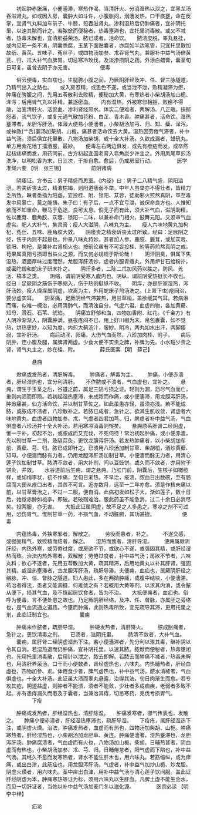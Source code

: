 <!-- { "loadSidebar": true } -->
　　初起肿赤胀痛，小便濇滞，寒热作渴，当清肝火、分消湿热以泄之，宜黑龙汤吞滋肾丸。如或因入房，囊肿大如斗许，小腹胀闷，溺濇发热，口干痰壅，命在反掌，宜肾气丸料加车前子、牛膝，煎吞滋肾丸。渗利湿热后仍肿痛者，宜补阴托里，以速其脓而针之。若脓焮而便秘者，热毒壅滞也，宜托里消毒散。或又不减者，热毒未解也，宜清肝益荣汤。脓已成者，活命饮。　　脓溃皮脱，睾丸悬挂，或内见筋一条不消，阴囊悉腐，玉茎下面贴囊者，亦腐如半边笔管，只宜托里散加故纸、黄芪、五味子、菟丝子，或四物汤加参、朮吞肾气丸，兼服补中益气汤倍黄芪、归、朮大补气血脾胃。切忌寒冷攻伐，及淡渗损阴之药。外涂白蜡膏，囊茎旬日可复，虽曾去阴子亦无害。
　　　　　便毒

　　俗云便毒，实血疝也。生腿胯小腹之间，乃厥阴肝经及冲、任、督三脉隧道，乃精气出入之路也。　　或入房忍精，或思色不遂，或当泄不泄，败精凝滞为瘀，肿痛在胯腹之间，先用五苓散利去败精，便秘加大黄，有寒热者小柴胡汤加山栀、泽泻；后用肾气丸以补精，兼逐瘀血。　　内有湿热，外被寒邪相拒，败瘀不得散，治宜清肝火、活瘀血、渗利肾经邪水。体实二便难者，两解汤、八正散。挟郁怒者，流气饮子，或复元通气散加花粉、白芷、青木香。肿痛甚者，活命饮。湿热壅滞者，龙胆泻肝汤。体薄大便易小便濇者，小柴胡汤加芎、归、知、蘗、泽泻，或神效(艹舌)蒌汤加柴胡、山栀。痛甚者活命饮去大黄。湿热因劳倦气滞者，补中益气汤。溃后俱宜托里散、八物汤加柴胡，或十全大补汤。久欲成漏者，蜡矾丸。单方用紫花地丁擂酒服，最妙。　　便毒左右两边俱发，或先有疳疮而发，或卒然起核疼痛而发，用药同前。古方初起宜国老膏入皂角炭少许主之。外用凤尾草煎汤洗净，以明松香为末，日三次，干掺自愈。愈后，仍戒房室行动。
　　　　医学准绳六要 【明　张三锡】
　　　　　前阴诸病

　　阴痿证。方书云：男子精盛而思室。《内经》曰：男子二八精气盛，阴阳溢泄。若夫斫丧太过，精液枯竭，则阳道痿弱不举。中年人虽举亦不得壮者，皆精力乏所致。昧者悉指为阳虚，妄投桂、附、锁阳、苁蓉，徒助邪火煎熬真阴，卒至毒发中风暴亡，莫之能悟。朱子曰：有子后，一点不宜亏泄，诚保命良方也。人惟知欲而不知重命，鞭马于危途，良可太息。倘无子而有此，须大补气血，滋阴助精，佐以鹿茸、鹿角胶、苁蓉、锁阳一二味，以兼补命门相火，鼓舞元阳。又须审气血虚实。肥人大补气，集灵膏；瘦人大滋阴，八味丸为主。　　瘦人六味地黄丸加枸杞、菟丝、五味、鹿角胶大效。　　阴痿责之精衰斫丧太过所致。经曰：足厥阴之经，伤于内则不起是也。仲景八味丸特妙。甚者加人参、鹿胶、鹿茸，或加苁蓉、锁阳、枸杞，是兼补右肾相火也。按前论虽有不可妄投桂、附等药煎熬真阴之戒，苟果属真阳亏损即当益火之源，而又何必规规于斯论哉！　　阴汗阴臭，俱属下焦湿热，酒面厚味过度而然，龙胆泻肝汤妙。虚者内服青蛾丸，外用炉甘石蛤粉扑，或密陀僧和蛇床子研末扑之。　　阴汗多者，二陈二朮加风药以胜之，防风、羌活、槁本之类。　　阴缩，谓前阴受寒入腹内也。阴纵，谓前阴受热挺长不收也。经曰：足厥阴之筋伤于寒缩入，伤于热则挺纵不收。　　阴痒，亦是肝家湿热，泻肝汤妙。瘦人燥痒属阴虚，坎离为主，外用蛇床子煎汤洗之。(上匿下虫)疮同治，要分虚实耳。　　阴茎痛，足厥阴经气滞兼热，用甘草梢，盖欲缓其气耳。若病淋而痛，似难一概治，必用清肺气，而清浊自分。气虚六君，血虚四物，各加黄蘗、知母、滑石、石苇、琥珀。　　阴痛宜舒郁和血，四物加香附、红花。《千金方》有人阴冷渐渐入，阴囊肿满，昼夜疼闷不已，用上好川椒为末，帛包裹囊，如不觉热，烘热更妙，以知为度。内煎大蓟汤汁，服妙。阴冷，两丸如水出汗，两脚痿弱，宜补肝汤。　　病后动淫，卵痛，大伤气血而然，八珍加肉桂、附子。　　病后阴肿，连小腹及腿，属脾肾两虚。少食大便不实责之脾，补脾为先。小水短少责之肾，肾气丸主之，妙在桂、附。
　　　　薛氏医案 【明　薛己】

　　　　　悬痈

　　焮痛或发热者，清肝解毒。
　　肿痛者，解毒为主。
　　肿痛，小便赤濇者，肝经湿热也，宜分利清肝。　　不作脓或不溃者，气血虚也，宜补之。　　悬痈，谓生于玉茎之后，谷道之前，属足三阴亏损之证。轻则为漏，沥尽气血而亡，重则内溃而即陨。若初起湿热壅滞，未成脓而作痛，或小便濇滞，用龙胆泻肝汤，肿焮痛甚，仙方活命饮，并以制甘草佐之。如此虽患亦轻，虽溃亦浅。若不能成脓，或脓成不溃者，八珍散补之。若脓已成者，急针之。欲其生肌收敛，肾虚者六味地黄丸，血虚者四物加参、朮，气虚者四君加芎、归，脾虚者补中益气汤，气血俱虚者八珍汤并十全大补汤。若用寒凉消毒则悞矣。　　悬痈原系肝肾二经阴虚，惟一于补。初起不治，或脓成而又克伐，不死何待！常治初起肿痛，或小便赤濇，先以制甘草一二剂，及隔蒜灸，更饮龙胆泻肝汤。若发热肿痛者，以小柴胡加车前、黄蘗、芎、归。脓已成即针之。已溃用八珍汤加制甘草、柴胡梢，酒炒黄蘗、知母。小便濇而脉有力者，仍用龙胆泻肝汤加制甘草。小便濇而脉无力者，用清心莲子饮加制甘草。脓清不敛者，用大补剂，间以豆豉饼。或久而不敛者，亦用附子饼灸，并效。　　水谷道前后生痈，谓之悬痈。乃肛门前，阴囊后，生核子如橄榄样，或如梅李状，初不作痛，至旬日渐热。不早治，疮溃，脓血日出数碗，至有肠腐而大便从疮口出者，其苦不可言。近亦数月，远至一二年亦愈。须是作核未痛以前，以甘草膏治之，不过一二服，便自消。此病初发如松子大，渐如莲子，数十日后，始觉赤肿如桃李，即破。若破则难治。服此药虽不能急消，过二十余日必消尽矣。投两服，亦无害。　　大抵此证属阴虚，故不足之人多患之。寒凉之剂不可过用，恐伤胃气。惟制甘草一药，不损气血，不动脏腑，其功甚捷。
　　　　　便毒

　　内蕴热毒，外挟寒邪者，解散之。
　　劳役而患者，补之。
　　不遂交感，或强固精气，致败精而结者，解之。　　湿热而致者，清肝导湿。
　　便痈属厥阴肝经，内热外寒，或劳倦过度，或房欲不节，或欲心不遂，或强固其精，或肝经湿热而致。治法内热外寒者，双解散；劳倦过度者，补中益气汤；房欲不节者，六味丸料；欲心不遂者，先用五苓散加大黄，疏其精滞，后用地黄丸以补其肝肾，强固其精。或湿热壅滞者，宜龙胆泻肝汤，疏肝导滞。夫便痈，血疝也，属厥阴肝经之络脉，冲、任、督脉之隧道。妇人患此，多在两拗肿痛，或腹中结块，小便濇滞。苟治者得法，患者又能调摄，何难敛之有？若概用大黄等剂，以求其内消，或令脓从便下，损其气血，及不慎起居饮食者，皆为不治。　　大抵便痈者，血疝也。俗呼为便毒，言不便处患之故也。乃足厥阴肝经络，及冲、任、督脉，亦属肝之旁络也，是气血流通之道路。今壅而肿痛，此则热毒所致，宜先疏导其滞，更用托里之剂，此临证制宜也。
　　　　　囊痈

　　肿痛未作脓者，疏肝导湿。
　　肿硬发热者，清肝降火。
　　脓成胀痛者，急针之，更饮清毒之剂。　　已溃者，滋阴托里。
　　脓清不敛者，大补气血。
　　囊痈，属肝肾二经阴虚湿热下注。若小便濇滞者，先分利以泄其毒，继补阴以令其自消。若湿热退而仍肿痛，宜补阴托里，以速其脓。脓焮而便秘者，热毒壅闭也。先用托里消毒散，后用针以泄之，脓去即解。若脓去而肿痛不减者，热毒未解也，用清肝养荣汤。口干而小便数者，肾经虚热也，六味丸。内热晡热者，肝经血虚也，四物加参、朮。体倦食少者，脾气虚热也，补中益气汤。脓水清稀者，气血俱虚也，十全大补汤。此证虽大溃而睾丸悬露，治得其法，旬日肉渐生而愈。若专攻其疮，阴道益虚，则肿者不能溃，溃者不能敛，少壮者多成痼疾，老弱者多致不起。亦有患痔漏久而患及于囊者，当兼治其痔，切忌寒药，克伐亏损胃气。
　　　　　下疳

　　肿痛或发热者，肝经湿热也，清肝除湿。　　肿痛发寒者，邪气传表也，发散之。　　肿痛小便赤濇者，肝经湿热壅滞也，疏肝导湿。　　下疳疮，属肝经湿热下注，或阴虚火燥。治法，肿痛发热者，血虚而有热也，四物汤加柴胡、山栀。肿痛寒热者，肝经湿热也，小柴胡汤加龙胆草、黄连。肿痛便濇者，湿热壅滞也，龙胆泻肝汤。肿痛腐溃者，气血虚而有火也，八物汤加山栀、柴胡。日晡热甚者，阴血虚而有热也，小柴胡汤加参、朮、芎、归。日晡倦怠者，阳气虚而下陷也，补中益气汤。其经久不愈而发寒热者，肾水不能生肝木也，用六味丸。若筋缩纵，或为痒痛，或出白津，此筋疝也，用龙胆泻肝汤。气虚者，补中益气加炒山栀、炒龙胆。阴虚火燥者，用六味丸。茎中痒出白津，用补中益气汤与清心莲子饮间服。盖此证肝经阴虚为本，肿痛寒热等证为标，须用六味丸以生肝血。凡脾土虚不能生金水，而见一切肝证者，当佐以补中益气汤加麦门冬以滋化源。
　　　　医宗必读 【明　李中梓】

　　　　　疝论

